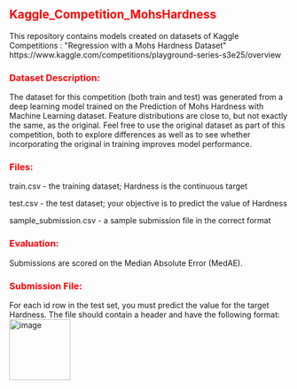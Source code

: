 <h2 style="color:red">Kaggle_Competition_MohsHardness</h2>
This repository contains models created on datasets of Kaggle Competitions : "Regression with a Mohs Hardness Dataset"
https://www.kaggle.com/competitions/playground-series-s3e25/overview

<h3 style="color:red">Dataset Description:</h3>

The dataset for this competition (both train and test) was generated from a deep learning model trained on the Prediction of Mohs Hardness with Machine Learning dataset. Feature distributions are close to, but not exactly the same, as the original. Feel free to use the original dataset as part of this competition, both to explore differences as well as to see whether incorporating the original in training improves model performance.

<h3 style="color:red">Files:</h3>  

train.csv - the training dataset; Hardness is the continuous target  

test.csv - the test dataset; your objective is to predict the value of Hardness  

sample_submission.csv - a sample submission file in the correct format

<h3 style="color:red">Evaluation:</h3>

Submissions are scored on the Median Absolute Error (MedAE). 

<h3 style="color:red">Submission File:</h3>
For each id row in the test set, you must predict the value for the target Hardness. The file should contain a header and have the following format:  

<img width="110" alt="image" src="https://github.com/Abhinandan57/Kaggle_Competition_MohsHardness/assets/26693264/96517f45-5d80-40f9-8ec7-28fadadc5a83">


